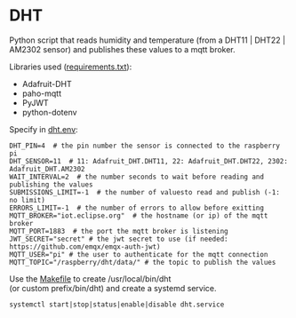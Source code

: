 # DHT
Python script that reads humidity and temperature (from a DHT11 | DHT22 | AM2302 sensor) and publishes these values to a mqtt broker.

Libraries used ([requirements.txt](./requirements.txt)):

- Adafruit-DHT
- paho-mqtt
- PyJWT
- python-dotenv

Specify in [dht.env](./dht.env):
```
DHT_PIN=4  # the pin number the sensor is connected to the raspberry pi
DHT_SENSOR=11  # 11: Adafruit_DHT.DHT11, 22: Adafruit_DHT.DHT22, 2302: Adafruit_DHT.AM2302 
WAIT_INTERVAL=2  # the number seconds to wait before reading and publishing the values 
SUBMISSIONS_LIMIT=-1  # the number of valuesto read and publish (-1: no limit)
ERRORS_LIMIT=-1  # the number of errors to allow before exitting
MQTT_BROKER="iot.eclipse.org"  # the hostname (or ip) of the mqtt broker
MQTT_PORT=1883  # the port the mqtt broker is listening
JWT_SECRET="secret" # the jwt secret to use (if needed: https://github.com/emqx/emqx-auth-jwt) 
MQTT_USER="pi" # the user to authenticate for the mqtt connection
MQTT_TOPIC="/raspberry/dht/data/" # the topic to publish the values
```

Use the [Makefile](./Makefile) to create /usr/local/bin/dht\
(or custom prefix/bin/dht) and create a systemd service.

`systemctl start|stop|status|enable|disable dht.service`
